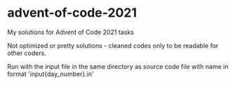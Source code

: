 # advent-of-code-2021
My solutions for Advent of Code 2021 tasks

Not optimized or pretty solutions - cleaned codes only to be readable for other coders.

Run with the input file in the same directory as source code file with name in format 'input{day_number}.in'
